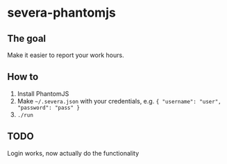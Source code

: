 # severa-phantomjs

## The goal

Make it easier to report your work hours.

## How to

1. Install PhantomJS
2. Make `~/.severa.json` with your credentials, e.g. `{ "username": "user", "password": "pass" }`
3. `./run`

## TODO

Login works, now actually do the functionality

